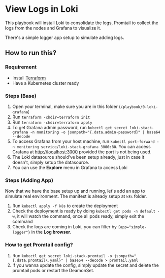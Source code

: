 # View Logs in Loki

This playbook will install Loki to consolidate the logs, Promtail to collect the logs from the nodes and Grafana to visualize it.

There's a simple logger app setup to simulate adding logs.

## How to run this?

### Requirement

- Install [Terraform](https://www.terraform.io/)
- Have a Kubernetes cluster ready

### Steps (Base)

1. Open your terminal, make sure you are in this folder (`/playbook/0-loki-grafana`)
2. Run `terraform -chdir=terraform init`
3. Run `terraform -chdir=terraform apply`
4. To get Grafana admin password, run `kubectl get secret loki-stack-grafana -n monitoring -o jsonpath="{.data.admin-password}" | base64 --decode`
5. To access Grafana from your host machine, run `kubectl port-forward -n monitoring service/loki-stack-grafana 3000:80`. You can access Grafana at [http://localhost:3000](http://localhost:3000) provided the port is not being used.
6. The Loki datasource should've been setup already, just in case it doesn't, simply setup the datasource.
7. You can use the **Explore** menu in Grafana to access Loki

### Steps (Adding App)

Now that we have the base setup up and running, let's add an app to simulate real environment. The manifest is already setup at `k8s` folder.

1. Run `kubectl apply -f k8s` to create the deployment
2. Check the deployment is ready by doing `kubectl get pods -n default -w`, it will watch the command, once all pods ready, simply exit the command
3. Check the logs are coming in Loki, you can filter by `{app="simple-logger"}` in the **Log browser**.

### How to get Promtail config?

1. Run `kubectl get secret loki-stack-promtail -o jsonpath="{.data.promtail\.yaml}" | base64 --decode > promtail.yaml`
2. If you wanna update the config, simply update the secret and delete the promtail pods or restart the DeamonSet.
